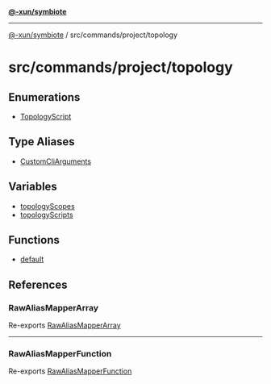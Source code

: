 [**@-xun/symbiote**](../../../../README.md)

***

[@-xun/symbiote](../../../../README.md) / src/commands/project/topology

# src/commands/project/topology

## Enumerations

- [TopologyScript](enumerations/TopologyScript.md)

## Type Aliases

- [CustomCliArguments](type-aliases/CustomCliArguments.md)

## Variables

- [topologyScopes](variables/topologyScopes.md)
- [topologyScripts](variables/topologyScripts.md)

## Functions

- [default](functions/default.md)

## References

### RawAliasMapperArray

Re-exports [RawAliasMapperArray](../../../util/type-aliases/RawAliasMapperArray.md)

***

### RawAliasMapperFunction

Re-exports [RawAliasMapperFunction](../../../util/type-aliases/RawAliasMapperFunction.md)
